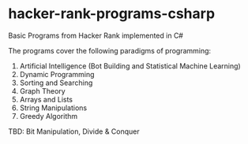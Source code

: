 # hacker-rank-programs-csharp
Basic Programs from Hacker Rank implemented in C#

The programs cover the following paradigms of programming:
1. Artificial Intelligence (Bot Building and Statistical Machine Learning)
2. Dynamic Programming
3. Sorting and Searching
4. Graph Theory
5. Arrays and Lists
6. String Manipulations
7. Greedy Algorithm

TBD: Bit Manipulation, Divide & Conquer